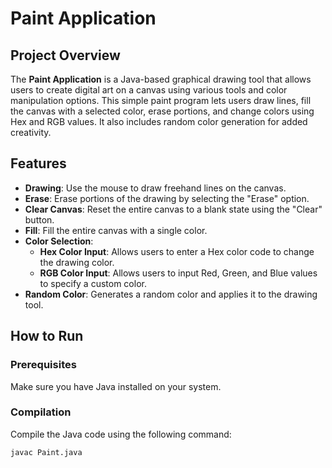 # Paint Application

## Project Overview
The **Paint Application** is a Java-based graphical drawing tool that allows users to create digital art on a canvas using various tools and color manipulation options. This simple paint program lets users draw lines, fill the canvas with a selected color, erase portions, and change colors using Hex and RGB values. It also includes random color generation for added creativity.

## Features
- **Drawing**: Use the mouse to draw freehand lines on the canvas.
- **Erase**: Erase portions of the drawing by selecting the "Erase" option.
- **Clear Canvas**: Reset the entire canvas to a blank state using the "Clear" button.
- **Fill**: Fill the entire canvas with a single color.
- **Color Selection**:
  - **Hex Color Input**: Allows users to enter a Hex color code to change the drawing color.
  - **RGB Color Input**: Allows users to input Red, Green, and Blue values to specify a custom color.
- **Random Color**: Generates a random color and applies it to the drawing tool.

## How to Run

### Prerequisites
Make sure you have Java installed on your system.

### Compilation
Compile the Java code using the following command:

```bash
javac Paint.java
